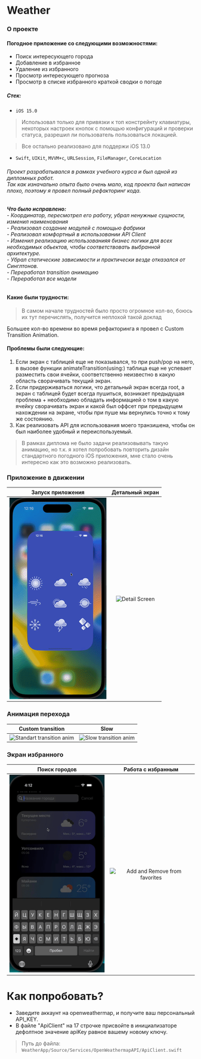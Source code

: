 # Weather

### **О проекте**
#### Погодное приложение со следующими возможностями:
- Поиск интересующего города
- Добавление в избранное
- Удаление из избранного
- Просмотр интересующего прогноза
- Просмотр в списке избранного краткой сводки о погоде

##### Стек: 
- `iOS 15.0`
> Использовал только для привязки к топ констрейнту клавиатуры, некоторых настроек кнопок с помощью конфигураций и проверки статуса, разрешил ли пользователь пользоваться локацией.

> Все остально реализовано для поддержи iOS 13.0

- `Swift`, `UIKit`, `MVVM+c`, `URLSession`, `FileManager`, `CoreLocation`

###### Проект разрабатывался в рамках учебного курса и был одной из дипломных работ.<br> Так как изначально опыта было очень мало, код проекта был написан плохо, поэтому я провел полный рефакторинг кода. 

###### **Что было исправлено:** <br> - Координатор, пересмотрел его работу, убрал ненужные сущности, изменил наименования <br> - Реализовал создание модулей с помощью фабрики <br> - Реализовал комфортный в использовании API Client <br> - Изменил реализацию использованияя бизнес логики для всех необходимых обьектов, чтобы соответствовать выбранной архитектуре. <br> - Убрал статические зависимости и практически везде отказался от Синглтонов. <br> - Переработал transition анимацию <br> - Переработал все модели

#### Какие были трудности:
> В самом начале трудностей было просто огромное кол-во, боюсь их тут перечислять, получится неплохой такой доклад

Большее кол-во времени во время рефакторинга я провел с Custom Transition Animation.
#### Проблемы были следующие:

   1. Если экран с таблицей еще не показывался, то при push/pop на него, в вызове функции animateTransition(using:) таблица еще не успевает разместить свои ячейки, соответственно неизвестно в какую область сворачивать текущий экран.
   2. Если придерживаться логики, что детальный экран всегда root, а экран с таблицей будет всегда пушиться, возникает предыдущая проблема + необходимо обладать информацией о том в какую ячейку сворачивать экран и какой был оффсет при предыдущем нахождении на экране, чтобы при пуше мы вернулись точно к тому же состоянию.
   3. Как реализовать API для использования моего транзишена, чтобы он был наиболее удобный и переиспользуемый.
   > В рамках диплома не было задачи реализовывать такую анимацию, но т.к. я хотел попробовать повторить дизайн стандартного погодного iOS приложения, мне стало очень интересно как это возможно реализовать.

### Приложение в движении
|Запуск приложения|Детальный экран|
|:-:|:-:|
|![Launch App][launchApp]|![Detail Screen][detail]

### Анимация перехода
|Custom transition|Slow|
|:-:|:-:|
|![Standart transition anim][standartTransition]|![Slow transition anim][slowTransition]|

### Экран избранного
|Поиск городов|Работа с избранным|
|:-:|:-:|
|![search][search]|![Add and Remove from favorites][addRemove]|

# Как попробовать?
- Заведите аккаунт на openweathermap, и получите ваш персональный API_KEY.
- В файле "ApiClient" на 17 строчке присвойте в инициализаторе дефолтное значение apiKey равное вашему новому ключу.
> Путь до файла: `WeatherApp/Source/Services/OpenWeathermapAPI/ApiClient.swift`

[launchApp]: https://github.com/Dmmolod/Weather/blob/master/Gifs/launchApp.gif
[detail]: https://github.com/Dmmolod/Weather/blob/master/Gifs/fullDetailScreen.gif
[standartTransition]: https://github.com/Dmmolod/Weather/blob/master/Gifs/standartTransitionAnimation.gif
[slowTransition]: https://github.com/Dmmolod/Weather/blob/master/Gifs/slowTransitionAnimation.gif
[addRemove]: https://github.com/Dmmolod/Weather/blob/master/Gifs/addAndRemove.gif
[search]: https://github.com/Dmmolod/Weather/blob/master/Gifs/searchAnimation.gif
